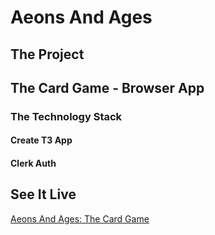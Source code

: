 # Aeons And Ages

## The Project 

## The Card Game - Browser App

### The Technology Stack

#### Create T3 App

#### Clerk Auth

## See It Live

<a href="https://www.aeonsandages.com">Aeons And Ages: The Card Game</a>